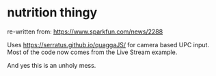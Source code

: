# nutrition thingy


re-written from: https://www.sparkfun.com/news/2288


Uses https://serratus.github.io/quaggaJS/ for camera based UPC input. Most of the code now comes from the Live Stream example.

And yes this is an unholy mess.
